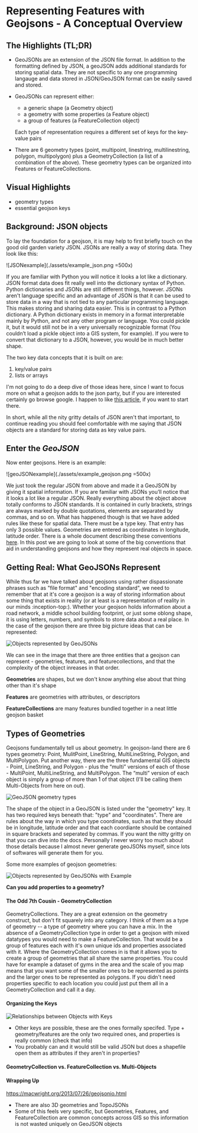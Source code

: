 # Representing Features with Geojsons - A Conceptual Overview

<!--
Keeping it Short and Sweet (small cupcake)
Main Take-a-ways (person with sack)
Straight to the Point (archery target)

 -->
## The Highlights (TL;DR)
* GeoJSONs are an extension of the JSON file format.  In addition to the formatting defined by JSON, a geoJSON adds additional standards for storing spatial data.  They are not specific to any one programming langauge and data stored in JSON/GeoJSON format can be easily saved and stored.  

* GeoJSONs can represent either:
	- a generic shape (a Geometry object)
	- a geometry with some properties (a Feature object)
	- a group of features (a FeatureCollection object)

	Each type of representation requires a different set of keys for the key-value pairs

* There are 6 geometry types (point, multipoint, linestring, multilinestring, polygon, multipolygon) plus a GeometryCollection (a list of a combination of the above).  These geometry types can be organized into Features or FeatureCollections.

## Visual Highlights
<!-- Links to the most involved graphics -->
* geometry types
* essential geojson keys

<!-- 
Square One/Square Zero (foundation graphic?)
Launching Pad (ball bouncing off trampline graphic)
Background Knowledege ()
Foundation (foundation of a house)
Getting up to Speed (racecar)
Jumping In (Pool)
-->
## Background: JSON objects
To lay the foundation for a geojson, it is may help to first briefly touch on the good old garden variety JSON.  JSONs are  really a way of storing data.  They look like this:

![JSONexample](./assets/example_json.png =500x)
<!-- <img src="/Users/rachelwegener/blog/posts/geojsons/example_json.png", width="400"> -->

If you are familiar with Python you will notice it looks a lot like a dictionary.  JSON format data does fit really well into the dictionary syntax of Python.  Python dictionaries and JSONs are still different things, however.  JSONs aren't language specific and an advantage of JSON is that it can be used to store data in a way that is not tied to any particular programming language.  This makes storing and sharing data easier.  This is in contrast to a Python dictionary.  A Python dictionary exists in memory in a format interpretable mainly by Python, and not any other program or language. You could pickle it, but it would still not be in a very universally recognizable format (You couldn’t load a pickle object into a GIS system, for example). If you were to convert that dictionary to a JSON, however, you would be in much better shape.  

The two key data concepts that it is built on are: 

1. key/value pairs
2. lists or arrays

I'm not going to do a deep dive of those ideas here, since I want to focus more on what a geojson adds to the json party, but if you are interested certainly go browse google.  I happen to like [this article](https://developers.squarespace.com/what-is-json), if you want to start there.  

In short, while all the nity gritty details of JSON aren't that important, to continue reading you should feel comfortable with me saying that JSON objects are a standard for storing data as key value pairs.

## Enter the _GeoJSON_
Now enter geojsons.  Here is an example:

![geoJSONexample](./assets/example_geojson.png =500x)

We just took the regular JSON from above and made it a GeoJSON by giving it spatial information.  If you are familiar with JSONs you’ll notice that it looks a lot like a regular JSON.  Really everything about the object above totally conforms to JSON standards.  It is contained in curly brackets, strings are always marked by double quotations, elements are separated by commas, and so on.  What has happened though is that we have added rules like these for spatial data.  There must be a type key.  That entry has only 3 possible values.  Geometries are entered as coordinates in longitude, latitude order.  There is a whole document describing these conventions [here]().  In this post we are going to look at some of the big conventions that aid in understanding geojsons and how they represent real objects in space.

## Getting Real: What GeoJSONs Represent

While thus far we have talked about geojsons using rather dispassionate phrases such as "file format" and "encoding standard", we need to remember that at it's core a geojson is a way of storing information about some thing that exists in reality (or at least is a representation of reality in our minds :inception-top:).  Whether your geojson holds information about a road network, a middle school building footprint, or just some oblong shape, it is using letters, numbers, and symbols to store data about a real place.  In the case of the geojson there are three big picture ideas that can be represented:

![Objects represented by GeoJSONs](./assets/representing_geojsons.png)

We can see in the image that there are three entities that a geojson can represent - geometries, features, and featurecollections, and that the complexity of the object inreases in that order.  

**Geometries** are shapes, but we don't know anything else about that thing other than it's shape

**Features** are geometries with attributes, or descriptors

**FeatureCollections** are many features bundled together in a neat little geojson basket


## Types of Geometries

Geojsons fundamentally tell us about geometry.  In geojson-land there are 6 types geometry: Point, MulitPoint, LineString, MultiLineString, Polygon, and MultiPolygon.  Put another way, there are the three fundamental GIS objects - Point, LineString, and Polygon - plus the “multi” versions of each of those - MultiPoint, MultiLineString, and MultiPolygon.  The “multi” version of each object is simply a group of more than 1 of that object (I'll be calling them Multi-Objects from here on out).

![GeoJSON geometry types](./assets/geojson_geometry_types.png)

The shape of the object in a GeoJSON is listed under the "geometry" key.  It has two required keys beneath that: "type" and "coordinates".  There are rules about the way in which you type coordinates, such as that they should be in longitude, latitude order and that each coordiante should be contained in square brackets and seperated by commas.  If you want the nitty gritty on that you can dive into the docs.  Personally I never worry too much about those details because I almost never generate geoJSONs myself, since lots of softwares will generate them for you.

Some more examples of geojson geometries:

![Objects represented by GeoJSONs with Example](./assets/representing_geojsons_examples.png)

**Can you add properties to a geometry?**

#### The Odd 7th Cousin - GeometryCollection

GeometryCollections.  They are a great extension on the geometry construct, but don't fit squarely into any category.  I think of them as a type of geometry -- a type of geometry where you can have a mix.  In the absence of a GeometryCollection type in order to get a geojson with mixed datatypes you would need to make a FeatureCollection.  That would be a group of features each with it's own unique ids and properties associated with it.  Where the GeometryCollection comes in is that it allows you to create a group of geometries that all share the same properties.  You could have for example a dataset of gyms in the area and the scale of you map means that you want some of the smaller ones to be represented as points and the larger ones to be represented as polygons.  If you didn't need properties specific to each location you could just put them all in a GeometryCollection and call it a day.


#### Organizing the Keys
<!-- Image pulling together all the different keys and their types of objects they connect to -->
![Relationships between Objects with Keys](./assets/type_relationships.png)

* Other keys are possible, these are the ones formally specifed.  Type + geometry/features are the only two required ones, and properties is really common (check that info)
* You probably can and it would still be valid JSON but does a shapefile open them as attributes if they aren't in properties?

#### GeometryCollection vs. FeatureCollection vs. Multi-Objects



#### Wrapping Up

https://macwright.org/2013/07/26/geojsonio.html

* There are also 3D geometries and TopoJSONs
* Some of this feels very specific, but Geometries, Features, and FeatureCollection are common concepts across GIS so this information is not wasted uniquely on GeoJSON objects

